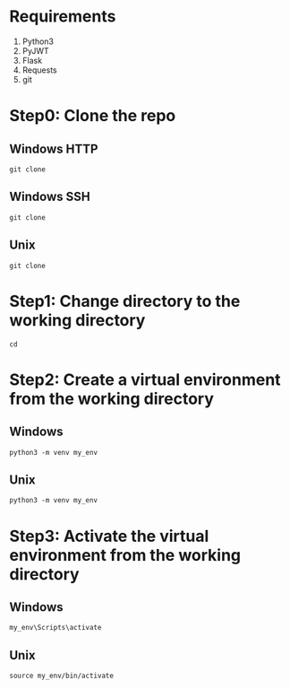 # Requirements 
  1. Python3
  2. PyJWT
  3. Flask
  4. Requests
  5. git
# Step0: Clone the repo 
## Windows HTTP
```
git clone 
```
## Windows SSH
```
git clone 
```
## Unix
```
git clone 
```
# Step1: Change directory to the working directory
```
cd 
```
# Step2: Create a virtual environment from the working directory 
## Windows 
```
python3 -m venv my_env
```
## Unix
```
python3 -m venv my_env
```
# Step3: Activate the virtual environment from the working directory
## Windows
```
my_env\Scripts\activate
```
## Unix 
```
source my_env/bin/activate
```
